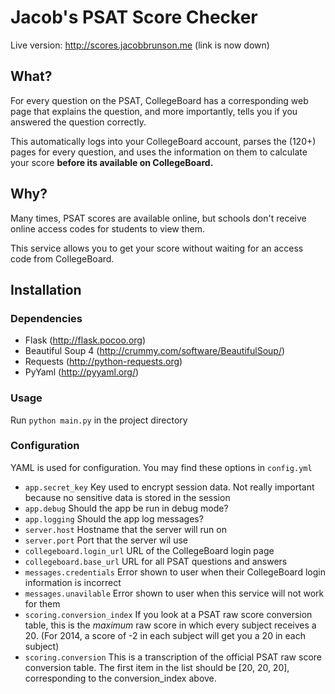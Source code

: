 # Jacob's PSAT Score Checker

Live version: http://scores.jacobbrunson.me (link is now down)

## What?
For every question on the PSAT, CollegeBoard has a corresponding web page that explains the question, and more importantly, tells you if you answered the question correctly.

This automatically logs into your CollegeBoard account, parses the (120+) pages for every question, and uses the information on them to calculate your score __before its available on CollegeBoard.__

## Why?
Many times, PSAT scores are available online, but schools don't receive online access codes for students to view them.

This service allows you to get your score without waiting for an access code from CollegeBoard.


## Installation

### Dependencies

+ Flask (http://flask.pocoo.org)
+ Beautiful Soup 4 (http://crummy.com/software/BeautifulSoup/)
+ Requests (http://python-requests.org)
+ PyYaml (http://pyyaml.org/)

### Usage

Run `python main.py` in the project directory

### Configuration

YAML is used for configuration. You may find these options in `config.yml`

+ `app.secret_key` Key used to encrypt session data. Not really important because no sensitive data is stored in the session
+ `app.debug` Should the app be run in debug mode?
+ `app.logging` Should the app log messages?
+ `server.host` Hostname that the server will run on
+ `server.port` Port that the server wil use  
+ `collegeboard.login_url` URL of the CollegeBoard login page
+ `collegeboard.base_url` URL for all PSAT questions and answers
+ `messages.credentials` Error shown to user when their CollegeBoard login information is incorrect
+ `messages.unavilable` Error shown to user when this service will not work for them
+ `scoring.conversion_index` If you look at a PSAT raw score conversion table, this is the _maximum_ raw score in which every subject receives a 20. (For 2014, a score of -2 in each subject will get you a 20 in each subject)
+ `scoring.conversion` This is a transcription of the official PSAT raw score conversion table. The first item in the list should be [20, 20, 20], corresponding to the conversion_index above.
